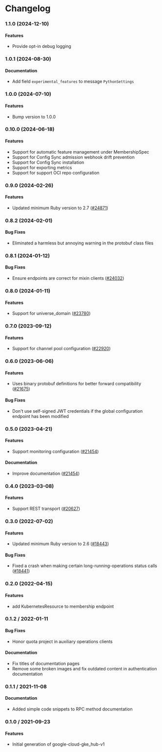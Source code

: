 # Changelog

### 1.1.0 (2024-12-10)

#### Features

* Provide opt-in debug logging 

### 1.0.1 (2024-08-30)

#### Documentation

* Add field `experimental_features` to message `PythonSettings` 

### 1.0.0 (2024-07-10)

#### Features

* Bump version to 1.0.0 

### 0.10.0 (2024-06-18)

#### Features

* Support for automatic feature management under MembershipSpec 
* Support for Config Sync admission webhook drift prevention 
* Support for Config Sync installation 
* Support for exporting metrics 
* Support for support OCI repo configuration 

### 0.9.0 (2024-02-26)

#### Features

* Updated minimum Ruby version to 2.7 ([#24871](https://github.com/googleapis/google-cloud-ruby/issues/24871)) 

### 0.8.2 (2024-02-01)

#### Bug Fixes

* Eliminated a harmless but annoying warning in the protobuf class files 

### 0.8.1 (2024-01-12)

#### Bug Fixes

* Ensure endpoints are correct for mixin clients ([#24032](https://github.com/googleapis/google-cloud-ruby/issues/24032)) 

### 0.8.0 (2024-01-11)

#### Features

* Support for universe_domain ([#23780](https://github.com/googleapis/google-cloud-ruby/issues/23780)) 

### 0.7.0 (2023-09-12)

#### Features

* Support for channel pool configuration ([#22920](https://github.com/googleapis/google-cloud-ruby/issues/22920)) 

### 0.6.0 (2023-06-06)

#### Features

* Uses binary protobuf definitions for better forward compatibility ([#21675](https://github.com/googleapis/google-cloud-ruby/issues/21675)) 
#### Bug Fixes

* Don't use self-signed JWT credentials if the global configuration endpoint has been modified 

### 0.5.0 (2023-04-21)

#### Features

* Support monitoring configuration ([#21454](https://github.com/googleapis/google-cloud-ruby/issues/21454)) 
#### Documentation

* Improve documentation ([#21454](https://github.com/googleapis/google-cloud-ruby/issues/21454)) 

### 0.4.0 (2023-03-08)

#### Features

* Support REST transport ([#20627](https://github.com/googleapis/google-cloud-ruby/issues/20627)) 

### 0.3.0 (2022-07-02)

#### Features

* Updated minimum Ruby version to 2.6 ([#18443](https://github.com/googleapis/google-cloud-ruby/issues/18443)) 
#### Bug Fixes

* Fixed a crash when making certain long-running-operations status calls ([#18441](https://github.com/googleapis/google-cloud-ruby/issues/18441)) 

### 0.2.0 (2022-04-15)

#### Features

* add KubernetesResource to membership endpoint

### 0.1.2 / 2022-01-11

#### Bug Fixes

* Honor quota project in auxiliary operations clients

#### Documentation

* Fix titles of documentation pages
* Remove some broken images and fix outdated content in authentication documentation

### 0.1.1 / 2021-11-08

#### Documentation

* Added simple code snippets to RPC method documentation

### 0.1.0 / 2021-09-23

#### Features

* Initial generation of google-cloud-gke_hub-v1
